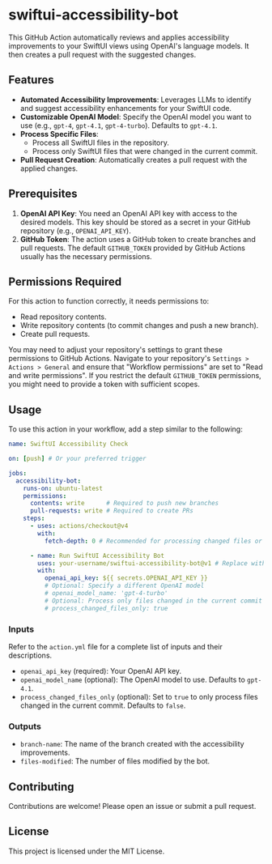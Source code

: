 # swiftui-accessibility-bot

This GitHub Action automatically reviews and applies accessibility improvements to your SwiftUI views using OpenAI's language models. It then creates a pull request with the suggested changes.

## Features

-   **Automated Accessibility Improvements**: Leverages LLMs to identify and suggest accessibility enhancements for your SwiftUI code.
-   **Customizable OpenAI Model**: Specify the OpenAI model you want to use (e.g., `gpt-4`, `gpt-4.1`, `gpt-4-turbo`). Defaults to `gpt-4.1`.
-   **Process Specific Files**:
    -   Process all SwiftUI files in the repository.
    -   Process only SwiftUI files that were changed in the current commit.
-   **Pull Request Creation**: Automatically creates a pull request with the applied changes.

## Prerequisites

1.  **OpenAI API Key**: You need an OpenAI API key with access to the desired models. This key should be stored as a secret in your GitHub repository (e.g., `OPENAI_API_KEY`).
2.  **GitHub Token**: The action uses a GitHub token to create branches and pull requests. The default `GITHUB_TOKEN` provided by GitHub Actions usually has the necessary permissions.

## Permissions Required

For this action to function correctly, it needs permissions to:
-   Read repository contents.
-   Write repository contents (to commit changes and push a new branch).
-   Create pull requests.

You may need to adjust your repository's settings to grant these permissions to GitHub Actions. Navigate to your repository's `Settings > Actions > General` and ensure that "Workflow permissions" are set to "Read and write permissions". If you restrict the default `GITHUB_TOKEN` permissions, you might need to provide a token with sufficient scopes.

## Usage

To use this action in your workflow, add a step similar to the following:

```yaml
name: SwiftUI Accessibility Check

on: [push] # Or your preferred trigger

jobs:
  accessibility-bot:
    runs-on: ubuntu-latest
    permissions:
      contents: write      # Required to push new branches
      pull-requests: write # Required to create PRs
    steps:
      - uses: actions/checkout@v4
        with:
          fetch-depth: 0 # Recommended for processing changed files or reliable base branch detection

      - name: Run SwiftUI Accessibility Bot
        uses: your-username/swiftui-accessibility-bot@v1 # Replace with your action's path or version
        with:
          openai_api_key: ${{ secrets.OPENAI_API_KEY }}
          # Optional: Specify a different OpenAI model
          # openai_model_name: 'gpt-4-turbo'
          # Optional: Process only files changed in the current commit
          # process_changed_files_only: true
```

### Inputs

Refer to the `action.yml` file for a complete list of inputs and their descriptions.

-   `openai_api_key` (required): Your OpenAI API key.
-   `openai_model_name` (optional): The OpenAI model to use. Defaults to `gpt-4.1`.
-   `process_changed_files_only` (optional): Set to `true` to only process files changed in the current commit. Defaults to `false`.

### Outputs

-   `branch-name`: The name of the branch created with the accessibility improvements.
-   `files-modified`: The number of files modified by the bot.

## Contributing

Contributions are welcome! Please open an issue or submit a pull request.

## License

This project is licensed under the MIT License.